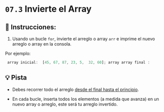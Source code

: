 # `07.3` Invierte el Array
 

## :pencil: Instrucciones: 
 
1. Usando un bucle `for`, invierte el arreglo o array `arr` e imprime el nuevo arreglo o array en la consola.

Por ejemplo:

```js
 array inicial:  [45, 67, 87, 23, 5,  32, 60]; array array final :    [60, 32, 5 , 23, 87, 67, 45];
```

## :bulb: Pista

+ Debes recorrer todo el arreglo [desde el final hasta el principio](https://stackoverflow.com/questions/1340589/are-loops-really-faster-in-reverse).

+ En cada bucle, inserta todos los elementos (a 
medida que avanza) en un nuevo array o arreglo, este será tu arreglo invertido.